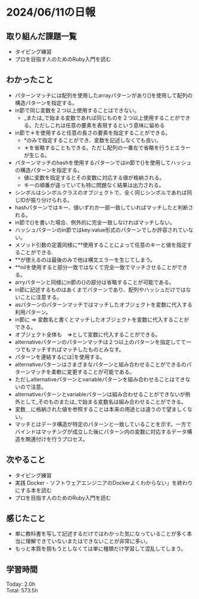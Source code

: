 # 2024/06/11の日報
## 取り組んだ課題一覧
* タイピング練習
*  プロを目指す人のためのRuby入門を読む
## わかったこと
* パターンマッチには配列を使用したarrayパターンがあり[]を使用して配列の構造パターンを指定する。
* in節で同じ変数を２つ以上使用することはできない。
  * _または_で始まる変数であれば同じものを２つ以上使用することができる。ただしこれは任意の要素を表現するという意味に留める
* in節で＊を使用すると任意の長さの要素を指定することができる。
  * *のみで指定することができ、変数を記述しなくても良い。
  * ＊を省略することもできる。ただし配列の一番左で省略を行うとエラーが生じる。
* パターンマッチのhashを使用するパターンではin節で{}を使用してハッシュの構造パターンを指定する。
  * 値に変数を指定するとその変数に対応する値が格納される。
  * キーの順番が違っていても特に問題なく結果は出力される。
* シンボルはシンボルクラスのオブジェクトで、全く同じシンボルであれば同じIDが振り分けられる。
* hashパターンではキー、値いずれか一部一致していればマッチしたと判断される。
* in節で{}を書いた場合、例外的に完全一致しなければマッチしない。
* ハッシュパターンのin節ではkey:value形式のパターンでしか許容されていない。
* メソッド引数の定義同様に**使用することによって任意のキーと値を指定することができる.
 * **が使えるのは最後のみで他は構文エラーを生じてしまう。
* **nilを使用すると部分一致ではなくて完全一致でマッチさせることができる。
* arryパターンと同様にin節の{}の部分は省略することが可能である。
* in節に記述するものはあくまでパターンであり、配列やハッシュだけではないことに注意する。
* asパターンのパターンマッチではマッチしたオブジェクトを変数に代入する利用パターン。
 * in節に => 変数名と書くとマッチしたオブジェクトを変数に代入することができる。
 * オブジェクト全体も　=>として変数に代入することができる。
* alternativeパターンのパターンマッチは２つ以上のパターンを指定してて一つでもマッチすればマッチしたものとみなす。
 * パターンを連結するには|を使用する。
* alternativeパターンはさまざまなパターンと組み合わせることができるのパターンマッチを柔軟に変更することが可能である。
 * ただしalternativeパターンとvariableパターンを組み合わせることはできないので注意。
* alternativeパターンとvariableパターンは組み合わせることができないが例外として_そのものまたは_で始まる変数名は組み合わせることができる。
* 変数＿に格納された値を参照することは本来の用途とは違うので望ましくない。
* マッチとはデータ構造が特定のパターンと一致していることを示す。一方でバインドはマッチングが成立した後にパターン内の変数に対応するデータ構造を関連付けを行うプロセス。  
## 次やること
* タイピング練習
*  実践 Docker - ソフトウェアエンジニアのDockerよくわからない」を終わりにする本を読む
* プロを目指す人のためのRuby入門を読む
## 感じたこと
* 単に教科書を写して記述するだけではわかった気になっていることが多く本当に理解できていないまたはできないことが非常に多い。
* もっと本質を掴もうとしなくては単に種類だけ学習して混乱してしまう。
## 学習時間
Today: 2.0h<br>
Total: 573.5h
